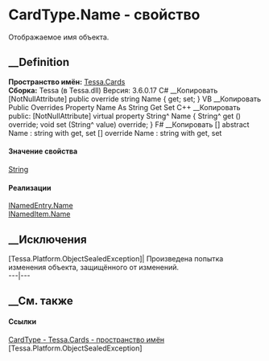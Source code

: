# CardType.Name - свойство
Отображаемое имя объекта.
##  __Definition
 **Пространство имён:** [Tessa.Cards](N_Tessa_Cards.htm)  
 **Сборка:** Tessa (в Tessa.dll) Версия: 3.6.0.17
C# __Копировать
    [NotNullAttribute]
    public override string Name { get; set; }
VB __Копировать
    <NotNullAttribute>
    Public Overrides Property Name As String
    	Get
    	Set
C++ __Копировать
     public:
    [NotNullAttribute]
    virtual property String^ Name {
    	String^ get () override;
    	void set (String^ value) override;
    }
F# __Копировать
     [<NotNullAttribute>]
    abstract Name : string with get, set
    [<NotNullAttribute>]
    override Name : string with get, set
#### Значение свойства
[String](https://learn.microsoft.com/dotnet/api/system.string)
#### Реализации
[INamedEntry.Name](P_Tessa_Platform_INamedEntry_Name.htm)  
[INamedItem.Name](P_Tessa_Platform_Collections_INamedItem_Name.htm)  
##  __Исключения
[Tessa.Platform.ObjectSealedException]| Произведена попытка изменения объекта,
защищённого от изменений.  
---|---  
##  __См. также
#### Ссылки
[CardType - ](T_Tessa_Cards_CardType.htm)
[Tessa.Cards - пространство имён](N_Tessa_Cards.htm)
[Tessa.Platform.ObjectSealedException]
